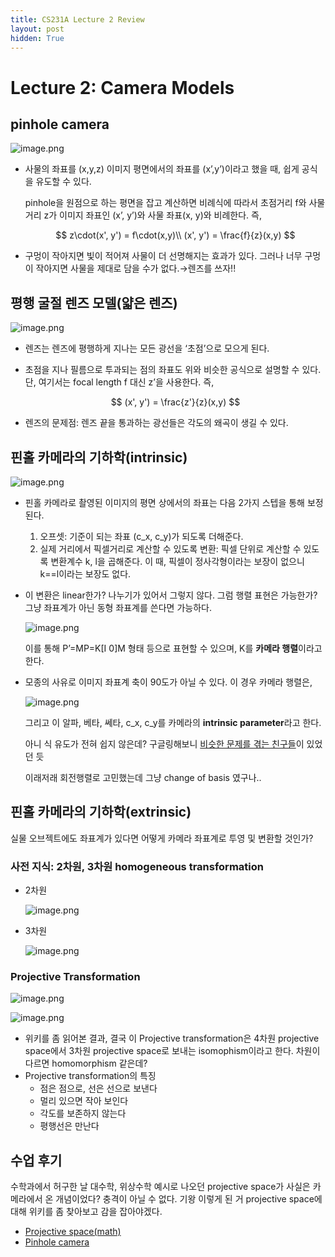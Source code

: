 ```yaml
---
title: CS231A Lecture 2 Review
layout: post
hidden: True
---
```


# Lecture 2: Camera Models

## pinhole camera

 

![image.png](https://prod-files-secure.s3.us-west-2.amazonaws.com/ac84168d-557f-4919-b37f-2632c6456077/5060a8a8-1dcb-4c76-8682-da90415ae76e/image.png)

- 사물의 좌표를 (x,y,z) 이미지 평면에서의 좌표를 (x’,y’)이라고 했을 때, 쉽게 공식을 유도할 수 있다.
    
    pinhole을 원점으로 하는 평면을 잡고 계산하면 비례식에 따라서 초점거리 f와 사물거리 z가 이미지 좌표인 (x’, y’)와 사물 좌표(x, y)와 비례한다. 즉,
    
    $$
    z\cdot(x', y') = f\cdot(x,y)\\
    (x', y') = \frac{f}{z}(x,y)
    $$
    

- 구멍이 작아지면 빛이 적어져 사물이 더 선명해지는 효과가 있다. 그러나 너무 구멍이 작아지면 사물을 제대로 담을 수가 없다.→렌즈를 쓰자!!

## 평행 굴절 렌즈 모델(얇은 렌즈)

![image.png](https://prod-files-secure.s3.us-west-2.amazonaws.com/ac84168d-557f-4919-b37f-2632c6456077/3b9e765a-9f96-4199-a01c-f7d591ed79e0/image.png)

- 렌즈는 렌즈에 평행하게 지나는 모든 광선을 ‘초점’으로 모으게 된다.
- 초점을 지나 필름으로 투과되는 점의 좌표도 위와 비슷한 공식으로 설명할 수 있다.
단, 여기서는 focal length f 대신 z’을 사용한다. 즉,
    
    $$
    (x', y') = \frac{z'}{z}(x,y)
    $$
    
- 렌즈의 문제점: 렌즈 끝을 통과하는 광선들은 각도의 왜곡이 생길 수 있다.

## 핀홀 카메라의 기하학(intrinsic)

![image.png](https://prod-files-secure.s3.us-west-2.amazonaws.com/ac84168d-557f-4919-b37f-2632c6456077/4a393903-29d4-43c4-b611-6976456824ba/image.png)

- 핀홀 카메라로 촬영된 이미지의 평면 상에서의 좌표는 다음 2가지 스텝을 통해 보정된다.
    1. 오프셋: 기준이 되는 좌표 (c_x, c_y)가 되도록 더해준다.
    2. 실제 거리에서 픽셀거리로 계산할 수 있도록 변환: 픽셀 단위로 계산할 수 있도록 변환계수 k, l을 곱해준다. 이 때, 픽셀이 정사각형이라는 보장이 없으니 k==l이라는 보장도 없다.
- 이 변환은 linear한가? 나누기가 있어서 그렇지 않다. 그럼 행렬 표현은 가능한가? 그냥 좌표계가 아닌 동형 좌표계를 쓴다면 가능하다.
    
    ![image.png](https://prod-files-secure.s3.us-west-2.amazonaws.com/ac84168d-557f-4919-b37f-2632c6456077/7865cd16-50a8-4975-9c18-91981021c7d7/image.png)
    
    이를 통해 P’=MP=K[I 0]M 형태 등으로 표현할 수 있으며, K를 **카메라 행렬**이라고 한다.
    
- 모종의 사유로 이미지 좌표계 축이 90도가 아닐 수 있다. 이 경우 카메라 행렬은,
    
    ![image.png](https://prod-files-secure.s3.us-west-2.amazonaws.com/ac84168d-557f-4919-b37f-2632c6456077/d0d98a89-eeb1-4b31-9cc8-a32c75b5664c/image.png)
    
    그리고 이 알파, 베타, 쎄타, c_x, c_y를 카메라의 **intrinsic parameter**라고 한다.
    
    아니 식 유도가 전혀 쉽지 않은데? 구글링해보니 [비슷한 문제를 겪는 친구들](https://blog.immenselyhappy.com/post/camera-axis-skew/)이 있었던 듯
    
    이래저래 회전행렬로 고민했는데 그냥 change of basis 였구나..
    

## 핀홀 카메라의 기하학(extrinsic)

실물 오브젝트에도 좌표계가 있다면 어떻게 카메라 좌표계로 투영 및 변환할 것인가?

### 사전 지식: 2차원, 3차원 homogeneous transformation

- 2차원
    
    ![image.png](https://prod-files-secure.s3.us-west-2.amazonaws.com/ac84168d-557f-4919-b37f-2632c6456077/64c9a716-e453-4f9d-bbae-ab1a2ae88505/image.png)
    
- 3차원
    
    ![image.png](https://prod-files-secure.s3.us-west-2.amazonaws.com/ac84168d-557f-4919-b37f-2632c6456077/af66279b-d886-4158-b708-3e61be8611cb/image.png)
    

### Projective Transformation

![image.png](https://prod-files-secure.s3.us-west-2.amazonaws.com/ac84168d-557f-4919-b37f-2632c6456077/ed75af04-e9ec-4a0a-9b8c-a9666e3eb01d/image.png)

![image.png](https://prod-files-secure.s3.us-west-2.amazonaws.com/ac84168d-557f-4919-b37f-2632c6456077/8157d221-715e-416b-ad97-d088e3943483/image.png)

- 위키를 좀 읽어본 결과, 결국 이 Projective transformation은 4차원 projective space에서 3차원 projective space로 보내는 isomophism이라고 한다. 차원이 다르면 homomorphism 같은데?
- Projective transformation의 특징
    - 점은 점으로, 선은 선으로 보낸다
    - 멀리 있으면 작아 보인다
    - 각도를 보존하지 않는다
    - 평행선은 만난다

## 수업 후기

수학과에서 허구한 날 대수학, 위상수학 예시로 나오던 projective space가 사실은 카메라에서 온 개념이었다? 충격이 아닐 수 없다. 기왕 이렇게 된 거 projective space에 대해 위키를 좀 찾아보고 감을 잡아야겠다.

- [Projective space(math)](https://en.wikipedia.org/wiki/Projective_space)
- [Pinhole camera](https://en.wikipedia.org/wiki/Pinhole_camera_model)
